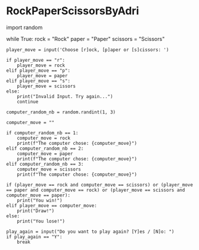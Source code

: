 # RockPaperScissorsByAdri
import random

while True:
    rock = "Rock"
    paper = "Paper"
    scissors = "Scissors"

    player_move = input('Choose [r]ock, [p]aper or [s]cissors: ')

    if player_move == "r":
        player_move = rock
    elif player_move == "p":
        player_move = paper
    elif player_move == "s":
        player_move = scissors
    else:
        print("Invalid Input. Try again...")
        continue

    computer_random_nb = random.randint(1, 3)

    computer_move = ""

    if computer_random_nb == 1:
        computer_move = rock
        print(f"The computer chose: {computer_move}")
    elif computer_random_nb == 2:
        computer_move = paper
        print(f"The computer chose: {computer_move}")
    elif computer_random_nb == 3:
        computer_move = scissors
        print(f"The computer chose: {computer_move}")

    if (player_move == rock and computer_move == scissors) or (player_move == paper and computer_move == rock) or (player_move == scissors and computer_move == paper):
        print("You win!")
    elif player_move == computer_move:
        print("Draw!")
    else:
        print("You lose!")

    play_again = input("Do you want to play again? [Y]es / [N]o: ")
    if play_again == "Y":
        break


